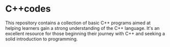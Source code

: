 # C++codes
This repository contains a collection of basic C++ programs aimed at helping learners gain a strong understanding of the C++ language. It's an excellent resource for those beginning their journey with C++ and seeking a solid introduction to programming.
